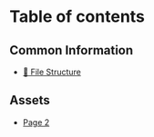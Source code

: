 # Table of contents

## Common Information <a href="#common" id="common"></a>

* [📂 File Structure](README.md)

## Assets

* [Page 2](assets/page-2.md)
